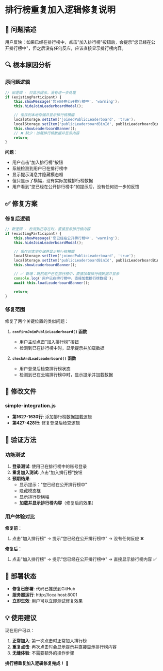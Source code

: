 # 排行榜重复加入逻辑修复说明

## 🐛 问题描述
用户反映：如果已经在排行榜中，点击"加入排行榜"按钮后，会提示"您已经在公开排行榜中"，但之后没有任何反应，应该直接显示排行榜内容。

## 🔍 根本原因分析

### 原问题逻辑
```javascript
// 旧逻辑 - 只显示提示，没有进一步处理
if (existingParticipant) {
    this.showMessage('您已经在公开排行榜中', 'warning');
    this.hideJoinLeaderboardModal();

    // 保存到本地存储并显示排行榜横幅
    localStorage.setItem('joinedPublicLeaderboard', 'true');
    localStorage.setItem('publicLeaderboardBinId', publicLeaderboardBinId);
    this.showLeaderboardBanner();
    // ❌ 缺少：加载排行榜数据并显示内容
    return;
}
```

**问题**：
- 用户点击"加入排行榜"按钮
- 系统检测到用户已在排行榜中
- 显示提示消息并隐藏模态框
- 但只显示了横幅，没有实际加载排行榜数据
- 用户看到"您已经在公开排行榜中"的提示后，没有任何进一步的反馈

## ✅ 修复方案

### 修复后逻辑
```javascript
// 新逻辑 - 检测到已存在时，直接显示排行榜内容
if (existingParticipant) {
    this.showMessage('您已经在公开排行榜中', 'warning');
    this.hideJoinLeaderboardModal();

    // 保存到本地存储并显示排行榜横幅
    localStorage.setItem('joinedPublicLeaderboard', 'true');
    localStorage.setItem('publicLeaderboardBinId', publicLeaderboardBinId);
    this.showLeaderboardBanner();

    // ✅ 新增：既然用户已在排行榜中，直接加载排行榜数据并显示
    console.log('用户已在排行榜中，直接加载排行榜数据');
    await this.loadLeaderboardBanner();

    return;
}
```

### 修复范围
修复了两个关键位置的类似问题：

1. **`confirmJoinPublicLeaderboard()` 函数**
   - 用户主动点击"加入排行榜"按钮
   - 检测到已在排行榜中时，显示提示并加载数据

2. **`checkAndLoadLeaderboard()` 函数**
   - 用户登录后检查排行榜状态
   - 检测到已在云端排行榜中时，显示提示并加载数据

## 🔧 修改文件

### simple-integration.js
- **第1627-1630行**: 添加排行榜数据加载逻辑
- **第427-428行**: 修复登录后检查逻辑

## 🧪 验证方法

### 功能测试
1. **登录测试**: 使用已在排行榜中的账号登录
2. **重复加入测试**: 点击"加入排行榜"按钮
3. **预期结果**:
   - 显示提示："您已经在公开排行榜中"
   - 隐藏模态框
   - 显示排行榜横幅
   - **加载并显示排行榜内容**（修复后的效果）

### 用户体验对比
**修复前**：
1. 点击"加入排行榜" → 提示"您已经在公开排行榜中" → 没有任何反应 ❌

**修复后**：
1. 点击"加入排行榜" → 提示"您已经在公开排行榜中" → 直接显示排行榜内容 ✅

## 🚀 部署状态
- **修复已部署**: 代码已推送到GitHub
- **服务器运行**: http://localhost:8001
- **立即生效**: 用户可以立即测试修复效果

## 💡 使用建议
现在用户可以：
1. **正常加入**: 第一次点击时正常加入排行榜
2. **重复点击**: 再次点击时会显示提示并直接显示排行榜内容
3. **无缝体验**: 不需要额外的操作步骤

**排行榜重复加入逻辑修复完成！** 🎉
